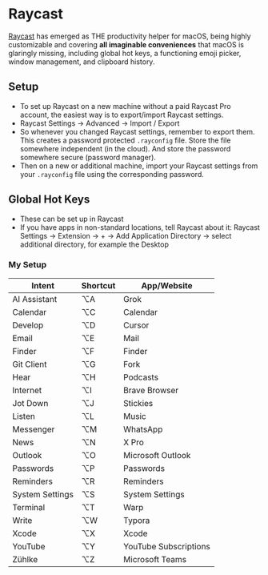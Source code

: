 # Raycast

[Raycast](https://raycast.com/) has emerged as THE productivity helper for macOS, being highly customizable and covering **all imaginable conveniences** that macOS is glaringly missing, including global hot keys, a functioning emoji picker, window management, and clipboard history.

## Setup

* To set up Raycast on a new machine without a paid Raycast Pro account, the easiest way is to export/import Raycast settings.
* Raycast Settings → Advanced → Import / Export
* So whenever you changed Raycast settings, remember to export them. This creates a password protected `.rayconfig` file. Store the file somewhere independent (in the cloud). And store the password somewhere secure (password manager).
* Then on a new or additional machine, import your Raycast settings from your `.rayconfig` file using the corresponding password.

## Global Hot Keys

* These can be set up in Raycast
* If you have apps in non-standard locations, tell Raycast about it: Raycast Settings → Extension → + → Add Application Directory → select additional directory, for example the Desktop

### My Setup

| Intent | Shortcut | App/Website |
|--------|---------|-----|
| AI Assistant | ⌥A | Grok |
| Calendar | ⌥C | Calendar |
| Develop | ⌥D | Cursor |
| Email | ⌥E | Mail |
| Finder | ⌥F | Finder |
| Git Client | ⌥G | Fork |
| Hear | ⌥H | Podcasts |
| Internet | ⌥I | Brave Browser |
| Jot Down | ⌥J | Stickies |
| Listen | ⌥L | Music |
| Messenger | ⌥M | WhatsApp |
| News | ⌥N | X Pro |
| Outlook | ⌥O | Microsoft Outlook |
| Passwords | ⌥P | Passwords |
| Reminders | ⌥R | Reminders |
| System Settings | ⌥S | System Settings |
| Terminal | ⌥T | Warp |
| Write | ⌥W | Typora |
| Xcode | ⌥X | Xcode |
| YouTube | ⌥Y | YouTube Subscriptions |
| Zühlke | ⌥Z | Microsoft Teams |